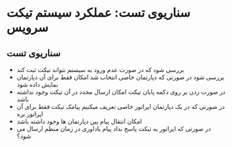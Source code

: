 # سناریوی تست: عملکرد سیستم تیکت سرویس

## سناریوی تست

- بررسی شود که در صورت عدم ورود به سیستم نتواند تیکت ثبت کند 
- بررسی شود در صورتی که دپارتمان خاصی انتخاب شد امکان فقط برای آن دپارتمان نمایش داده شود
- در صورت زدن بر روی دکمه پایان تیکت امکان ارسال مجدد در آن تیکت وجود نداشته باشد
- در صورتی که در یک دپارتمان اپراتور خاصی تعریف میکنیم پیامک تیکت فقط برای آن اپراتور بره 
- امکان انتقال پیام بین دپارتمان ها وجود داشته باشد 
- در صورتی که اپراتور به تیکت پاسخ نداد پیام یاداوری در زمان منظم ارسال می شود؟
